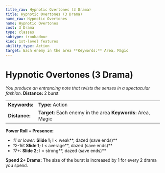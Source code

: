 ```yaml
---
title_raw: Hypnotic Overtones (3 Drama)
title: Hypnotic Overtones (3 Drama)
name_raw: Hypnotic Overtones
name: Hypnotic Overtones
cost: 3 Drama
type: classes
subtype: troubadour
kind: 1st-level features
ability_type: Action
target: Each enemy in the area **Keywords:** Area, Magic
---
```


# Hypnotic Overtones (3 Drama)

*You produce an entrancing note that twists the senses in a spectacular fashion.* **Distance:** 2 burst

|               |                                                              |
| :------------ | :----------------------------------------------------------- |
| **Keywords:** | **Type:** Action                                             |
| **Distance:** | **Target:** Each enemy in the area **Keywords:** Area, Magic |

**Power Roll + Presence:**

- *11 or lower:* **Slide 1;** I \< weak\*\*, dazed (save ends)\*\*
- *12-16:* **Slide 1;** I \< average\*\*, dazed (save ends)\*\*
- *17+:* **Slide 2;** I \< strong\*\*, dazed (save ends)\*\*

**Spend 2+ Drama:** The size of the burst is increased by 1 for every 2 drama you spend.
